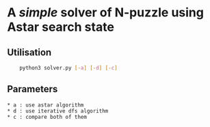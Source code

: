 # A *simple* solver of N-puzzle using Astar search state

## Utilisation
```sh
	python3 solver.py [-a] [-d] [-c]
```

## Parameters
	* a : use astar algorithm
	* d : use iterative dfs algorithm
	* c : compare both of them
